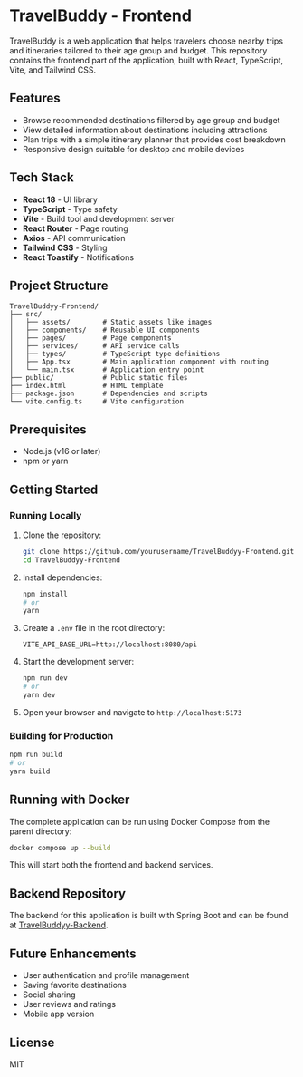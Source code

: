 # TravelBuddy - Frontend

TravelBuddy is a web application that helps travelers choose nearby trips and itineraries tailored to their age group and budget. This repository contains the frontend part of the application, built with React, TypeScript, Vite, and Tailwind CSS.

## Features

- Browse recommended destinations filtered by age group and budget
- View detailed information about destinations including attractions
- Plan trips with a simple itinerary planner that provides cost breakdown
- Responsive design suitable for desktop and mobile devices

## Tech Stack

- **React 18** - UI library
- **TypeScript** - Type safety
- **Vite** - Build tool and development server
- **React Router** - Page routing
- **Axios** - API communication
- **Tailwind CSS** - Styling
- **React Toastify** - Notifications

## Project Structure

```
TravelBuddyy-Frontend/
├── src/
│   ├── assets/        # Static assets like images
│   ├── components/    # Reusable UI components
│   ├── pages/         # Page components
│   ├── services/      # API service calls
│   ├── types/         # TypeScript type definitions
│   ├── App.tsx        # Main application component with routing
│   └── main.tsx       # Application entry point
├── public/            # Public static files
├── index.html         # HTML template
├── package.json       # Dependencies and scripts
└── vite.config.ts     # Vite configuration
```

## Prerequisites

- Node.js (v16 or later)
- npm or yarn

## Getting Started

### Running Locally

1. Clone the repository:
   ```bash
   git clone https://github.com/yourusername/TravelBuddyy-Frontend.git
   cd TravelBuddyy-Frontend
   ```

2. Install dependencies:
   ```bash
   npm install
   # or
   yarn
   ```

3. Create a `.env` file in the root directory:
   ```
   VITE_API_BASE_URL=http://localhost:8080/api
   ```

4. Start the development server:
   ```bash
   npm run dev
   # or
   yarn dev
   ```

5. Open your browser and navigate to `http://localhost:5173`

### Building for Production

```bash
npm run build
# or
yarn build
```

## Running with Docker

The complete application can be run using Docker Compose from the parent directory:

```bash
docker compose up --build
```

This will start both the frontend and backend services.

## Backend Repository

The backend for this application is built with Spring Boot and can be found at [TravelBuddyy-Backend](https://github.com/yourusername/TravelBuddyy-Backend).

## Future Enhancements

- User authentication and profile management
- Saving favorite destinations
- Social sharing
- User reviews and ratings
- Mobile app version

## License

MIT